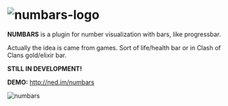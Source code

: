 ![numbars-logo](http://ned.im/assets/img/numbars-logo.png "numbars-logo")
=======

**NUMBARS** is a plugin for number visualization with bars, like progressbar.

Actually the idea is came from games. Sort of life/health bar or in Clash of Clans gold/elixir bar.

__STILL IN DEVELOPMENT!__

**DEMO:** <http://ned.im/numbars>

![numbars](http://ned.im/assets/img/numbars-preview.png "numbars")